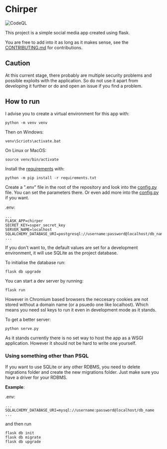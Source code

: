 # Chirper

![CodeQL](https://github.com/Frozander/Chirper/workflows/CodeQL/badge.svg)

This project is a simple social media app created using flask.

You are free to add into it as long as it makes sense, see the [CONTRIBUTING.md](CONTRIBUTING.md) for contributions.

## Caution
At this current stage, there probably are multiple security problems and possible exploits with the application. So do not use it apart from developing it further or do and open an issue if you find a problem.

## How to run
I advise you to create a virtual environment for this app with:
```
python -m venv venv
```
Then on Windows:
```
venv\Scriots\activate.bat
```

On Linux or MacOS:
```
source venv/bin/activate
```

Install the [requirements](requirements.txt) with:
```
python -m pip install -r requirements.txt
```

Create a ".env" file in the root of the repository and look into the [config.py](chirper/config.py) file. You can set the parameters there. Or even add more into the [config.py](chirper/config.py) if you want.

.env:
```
...
FLASK_APP=chirper
SECRET_KEY=super_secret_key
SERVER_NAME=localhost
SQLALCHEMY_DATABASE_URI=postgresql://username:password@localhost/db_name
...
```

If you don't want to, the default values are set for a development environment, it will use SQLite as the project database.

To initialise the database run:
```
flask db upgrade
```

You can start a dev server by running:
```
flask run
```
However in Chromium based browsers the neccesary cookies are not stored without a domain name (or a psuedo one like localhost). Which means you need ssl keys to run it even in development mode as it stands.

To get a better server:
```
python serve.py
```

As it stands currently there is no set way to host the app as a WSGI application. However it should not be hard to write one yourself.

### Using something other than PSQL
If you want to use SQLite or any other RDBMS, you need to delete migrations folder and create the new migrations folder. Just make sure you have a driver for your RDBMS.

**Example**: 

.env:
```
...
SQLALCHEMY_DATABASE_URI=mysql://username:password@localhost/db_name
...
```

and then run

```
flask db init
flask db migrate
flask db upgrade
```